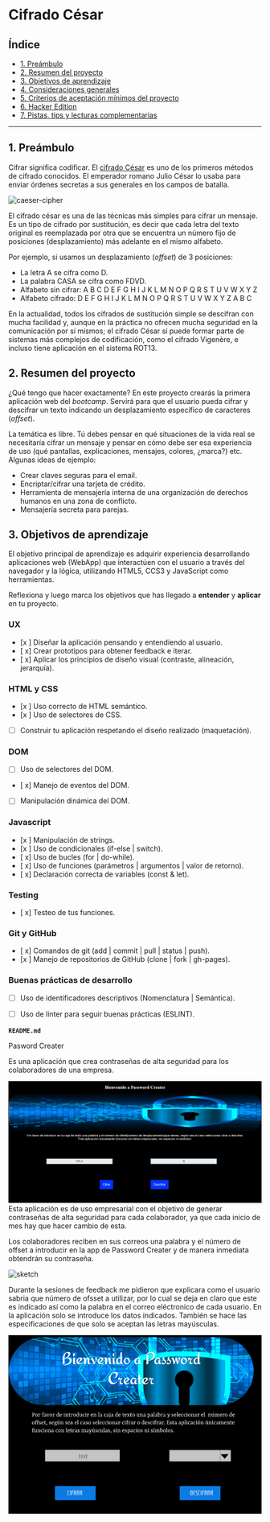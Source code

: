# Cifrado César

## Índice

* [1. Preámbulo](#1-preámbulo)
* [2. Resumen del proyecto](#2-resumen-del-proyecto)
* [3. Objetivos de aprendizaje](#3-objetivos-de-aprendizaje)
* [4. Consideraciones generales](#4-consideraciones-generales)
* [5. Criterios de aceptación mínimos del proyecto](#5-criterios-de-aceptación-mínimos-del-proyecto)
* [6. Hacker Edition](#6-hacker-edition)
* [7. Pistas, tips y lecturas complementarias](#6-pistas-tips-y-lecturas-complementarias)

***

## 1. Preámbulo

Cifrar significa codificar. El [cifrado César](https://en.wikipedia.org/wiki/Caesar_cipher)
es uno de los primeros métodos de cifrado conocidos. El emperador romano Julio
César lo usaba para enviar órdenes secretas a sus generales en los campos de
batalla.

![caeser-cipher](https://upload.wikimedia.org/wikipedia/commons/thumb/2/2b/Caesar3.svg/2000px-Caesar3.svg.png)

El cifrado césar es una de las técnicas más simples para cifrar un mensaje. Es
un tipo de cifrado por sustitución, es decir que cada letra del texto original
es reemplazada por otra que se encuentra un número fijo de posiciones
(desplazamiento) más adelante en el mismo alfabeto.

Por ejemplo, si usamos un desplazamiento (_offset_) de 3 posiciones:

* La letra A se cifra como D.
* La palabra CASA se cifra como FDVD.
* Alfabeto sin cifrar: A B C D E F G H I J K L M N O P Q R S T U V W X Y Z
* Alfabeto cifrado: D E F G H I J K L M N O P Q R S T U V W X Y Z A B C

En la actualidad, todos los cifrados de sustitución simple se descifran con
mucha facilidad y, aunque en la práctica no ofrecen mucha seguridad en la
comunicación por sí mismos; el cifrado César sí puede formar parte de sistemas
más complejos de codificación, como el cifrado Vigenère, e incluso tiene
aplicación en el sistema ROT13.

## 2. Resumen del proyecto

¿Qué tengo que hacer exactamente? En este proyecto crearás la primera aplicación
web del _bootcamp_. Servirá para que el usuario pueda cifrar y descifrar un
texto indicando un desplazamiento específico de caracteres (_offset_).

La temática es libre. Tú debes pensar en qué situaciones de la vida real se
necesitaría cifrar un mensaje y pensar en cómo debe ser esa experiencia de uso
(qué pantallas, explicaciones, mensajes, colores, ¿marca?) etc. Algunas ideas de
ejemplo:

* Crear claves seguras para el email.
* Encriptar/cifrar una tarjeta de crédito.
* Herramienta de mensajería interna de una organización de derechos humanos en
  una zona de conflicto.
* Mensajería secreta para parejas.

## 3. Objetivos de aprendizaje

El objetivo principal de aprendizaje es adquirir experiencia desarrollando
aplicaciones web (WebApp) que interactúen con el usuario a través del navegador
y la lógica, utilizando HTML5, CCS3 y JavaScript como herramientas.

Reflexiona y luego marca los objetivos que has llegado a **entender** y **aplicar** en tu proyecto.

### UX

- [x ] Diseñar la aplicación pensando y entendiendo al usuario.
- [ x] Crear prototipos para obtener feedback e iterar.
- [ x] Aplicar los principios de diseño visual (contraste, alineación, jerarquía).

### HTML y CSS

- [x ] Uso correcto de HTML semántico.
- [x ] Uso de selectores de CSS.
- [ ] Construir tu aplicación respetando el diseño realizado (maquetación).

### DOM

- [ ] Uso de selectores del DOM.
- [ x] Manejo de eventos del DOM.
- [ ] Manipulación dinámica del DOM.

### Javascript

- [x ] Manipulación de strings.
- [x ] Uso de condicionales (if-else | switch).
- [ x] Uso de bucles (for | do-while).    
- [ x] Uso de funciones (parámetros | argumentos | valor de retorno).
- [ x] Declaración correcta de variables (const & let).

### Testing
- [ x] Testeo de tus funciones.

### Git y GitHub
- [ x] Comandos de git (add | commit | pull | status | push).
- [x ] Manejo de repositorios de GitHub (clone | fork | gh-pages).

### Buenas prácticas de desarrollo
- [ ] Uso de identificadores descriptivos (Nomenclatura | Semántica).
- [ ] Uso de linter para seguir buenas prácticas (ESLINT).


**`README.md`**

Pasword Creater

Es una aplicación que crea contraseñas de alta seguridad para los colaboradores de una empresa.

![passwordcreater](src/imagens/passwordcreater.png)
Esta aplicación es de uso empresarial con el objetivo de generar contraseñas de alta seguridad para cada colaborador, ya que cada inicio de mes hay que hacer cambio de esta.

Los colaboradores reciben en sus correos  una palabra  y el número de offset a introducir en la app de Password Creater y de manera inmediata obtendrán su contraseña.

 ![sketch](scr/imagens/sketch.jpg)

Durante la sesiones de feedback me pidieron que explicara como el usuario sabria que número de ofsset a utilizar, por lo cual se deja en claro que este es indicado así como la palabra en el correo eléctronico de cada usuario. En la aplicación solo se introduce los datos indicados. También se hace las especificaciones de que solo se aceptan las letras mayúsculas.

![prototipo](src/imagens/prototipo.png)
